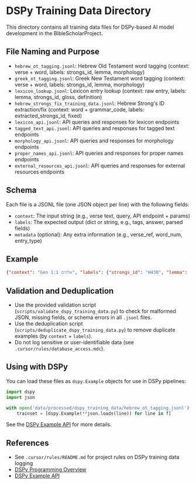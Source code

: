 # DSPy Training Data Directory

This directory contains all training data files for DSPy-based AI model development in the BibleScholarProject.

## File Naming and Purpose

- `hebrew_ot_tagging.jsonl`: Hebrew Old Testament word tagging (context: verse + word, labels: strongs_id, lemma, morphology)
- `greek_nt_tagging.jsonl`: Greek New Testament word tagging (context: verse + word, labels: strongs_id, lemma, morphology)
- `lexicon_lookup.jsonl`: Lexicon entry lookup (context: raw entry, labels: lemma, strongs_id, gloss, definition)
- `hebrew_strongs_fix_training_data.jsonl`: Hebrew Strong's ID extraction/fix (context: word + grammar_code, labels: extracted_strongs_id, fixed)
- `lexicon_api.jsonl`: API queries and responses for lexicon endpoints
- `tagged_text_api.jsonl`: API queries and responses for tagged text endpoints
- `morphology_api.jsonl`: API queries and responses for morphology endpoints
- `proper_names_api.jsonl`: API queries and responses for proper names endpoints
- `external_resources_api.jsonl`: API queries and responses for external resources endpoints

## Schema

Each file is a JSONL file (one JSON object per line) with the following fields:

- `context`: The input string (e.g., verse text, query, API endpoint + params)
- `labels`: The expected output (dict or string, e.g., tags, answer, parsed fields)
- `metadata` (optional): Any extra information (e.g., verse_ref, word_num, entry_type)

## Example
```json
{"context": "Gen 1:1 אלהים", "labels": {"strongs_id": "H430", "lemma": "אלהים", "morphology": "Noun"}, "metadata": {"verse_ref": "Gen.1.1", "word_num": 1}}
```

## Validation and Deduplication

- Use the provided validation script (`scripts/validate_dspy_training_data.py`) to check for malformed JSON, missing fields, or schema errors in all `.jsonl` files.
- Use the deduplication script (`scripts/deduplicate_dspy_training_data.py`) to remove duplicate examples (by `context` + `labels`).
- Do not log sensitive or user-identifiable data (see `.cursor/rules/database_access.mdc`).

## Using with DSPy

You can load these files as `dspy.Example` objects for use in DSPy pipelines:

```python
import dspy
import json

with open('data/processed/dspy_training_data/hebrew_ot_tagging.jsonl') as f:
    trainset = [dspy.Example(**json.loads(line)) for line in f]
```

See the [DSPy Example API](https://dspy.ai/api/primitives/Example/) for more details.

## References
- See `.cursor/rules/README.md` for project rules on DSPy training data logging
- [DSPy Programming Overview](https://dspy.ai/learn/programming/overview/)
- [DSPy Example API](https://dspy.ai/api/primitives/Example/) 
